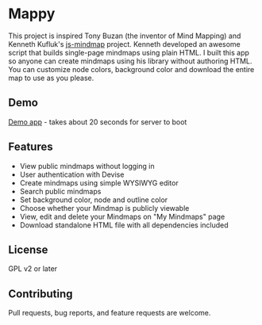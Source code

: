 # Mappy

This project is inspired Tony Buzan (the inventor of Mind Mapping) and Kenneth Kufluk's [js-mindmap](https://github.com/kennethkufluk/js-mindmap) project. 
Kenneth developed an awesome script that builds single-page mindmaps using plain HTML. 
I built this app so anyone can create mindmaps using his library without authoring HTML. 
You can customize node colors, background color and download the entire map to use as you please.

## Demo
[Demo app](https://pacific-mesa-90458.herokuapp.com/maps) - takes about 20 seconds for server to boot

## Features
- View public mindmaps without logging in
- User authentication with Devise 
- Create mindmaps using simple WYSIWYG editor
- Search public mindmaps
- Set background color, node and outline color
- Choose whether your Mindmap is publicly viewable
- View, edit and delete your Mindmaps on "My Mindmaps" page
- Download standalone HTML file with all dependencies included

## License

GPL v2 or later

## Contributing

Pull requests, bug reports, and feature requests are welcome.

